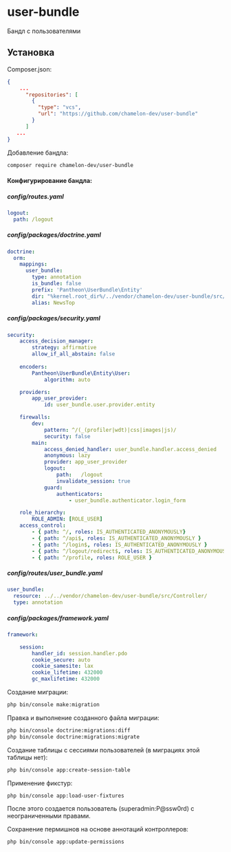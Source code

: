 # user-bundle
Бандл с пользователями

## Установка

Composer.json:
```json
{
    ...
      "repositories": [
        {
          "type": "vcs",
          "url": "https://github.com/chamelon-dev/user-bundle"
        }
      ]
   ...
}
```
Добавление бандла:
```bash
composer require chamelon-dev/user-bundle
```

#### Конфигурирование бандла:

##### config/routes.yaml

```yaml
logout:
  path: /logout
```

##### config/packages/doctrine.yaml
    
```yaml
doctrine:
  orm:
    mappings:
      user_bundle:
        type: annotation
        is_bundle: false
        prefix: 'Pantheon\UserBundle\Entity'
        dir: "%kernel.root_dir%/../vendor/chamelon-dev/user-bundle/src/Entity"
        alias: NewsTop
```

##### config/packages/security.yaml

```yaml
security:
    access_decision_manager:
        strategy: affirmative
        allow_if_all_abstain: false
        
    encoders:
        Pantheon\UserBundle\Entity\User:
            algorithm: auto

    providers:
        app_user_provider:
            id: user_bundle.user.provider.entity

    firewalls:
        dev:
            pattern: ^/(_(profiler|wdt)|css|images|js)/
            security: false
        main:
            access_denied_handler: user_bundle.handler.access_denied
            anonymous: lazy
            provider: app_user_provider
            logout:
                path:   /logout
                invalidate_session: true
            guard:
                authenticators:
                    - user_bundle.authenticator.login_form

    role_hierarchy:
        ROLE_ADMIN: [ROLE_USER]
    access_control:
        - { path: ^/, roles: IS_AUTHENTICATED_ANONYMOUSLY}
        - { path: ^/api$, roles: IS_AUTHENTICATED_ANONYMOUSLY }
        - { path: ^/login$, roles: IS_AUTHENTICATED_ANONYMOUSLY }
        - { path: ^/logout/redirect$, roles: IS_AUTHENTICATED_ANONYMOUSLY }
        - { path: ^/profile, roles: ROLE_USER }
```

##### config/routes/user_bundle.yaml
```yaml
user_bundle:
  resource: ../../vendor/chamelon-dev/user-bundle/src/Controller/
  type: annotation
```

##### config/packages/framework.yaml
```yaml
framework:

    session:
        handler_id: session.handler.pdo
        cookie_secure: auto
        cookie_samesite: lax
        cookie_lifetime: 432000
        gc_maxlifetime: 432000
```


Создание миграции:
```bash
php bin/console make:migration
```
Правка и выполнение созданного файла миграции:
 ```bash
php bin/console doctrine:migrations:diff
php bin/console doctrine:migrations:migrate
 ```

Создание таблицы с сессиями пользователей (в миграциях этой таблицы нет):
 ```bash
php bin/console app:create-session-table
 ```

Применение фикстур:
 ```bash
php bin/console app:load-user-fixtures
 ```

После этого создается пользователь (superadmin:P@ssw0rd) с неограниченными правами. 

Сохранение пермишнов на основе аннотаций контроллеров:
 ```bash
php bin/console app:update-permissions
 ```
